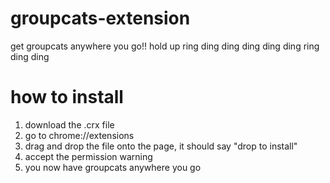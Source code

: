 # groupcats-extension
get groupcats anywhere you go!! hold up ring ding ding ding ding ding ring ding ding

# how to install

1. download the .crx file
2. go to chrome://extensions
3. drag and drop the file onto the page, it should say "drop to install"
4. accept the permission warning
5. you now have groupcats anywhere you go
